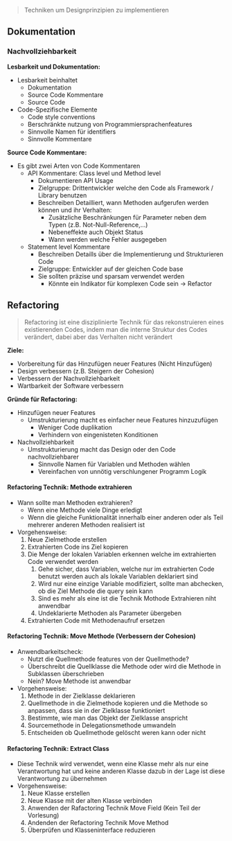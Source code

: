 > Techniken um Designprinzipien zu implementieren

## Dokumentation

### Nachvollziehbarkeit
**Lesbarkeit und Dokumentation:**
- Lesbarkeit beinhaltet
	- Dokumentation
	- Source Code Kommentare
	- Source Code
- Code-Spezifische Elemente
	- Code style conventions
	- Berschränkte nutzung von Programmiersprachenfeatures
	- Sinnvolle Namen für identifiers
	- Sinnvolle Kommentare

**Source Code Kommentare:**
- Es gibt zwei Arten von Code Kommentaren
	- API Kommentare: Class level und Method level
		- Dokumentieren API Usage
		- Zielgruppe: Drittentwickler welche den Code als Framework / Library benutzen
		- Beschreiben Detailliert, wann Methoden aufgerufen werden können und ihr Verhalten:
			- Zusätzliche Beschränkungen für Parameter neben dem Typen (z.B. Not-Null-Reference,...)
			- Nebeneffekte auch Objekt Status
			- Wann werden welche Fehler ausgegeben
	- Statement level Kommentare
		- Beschreiben Detaills über die Implementierung und Strukturieren Code
		- Zielgruppe: Entwickler auf der gleichen Code base
		- Sie sollten präzise und sparsam verwendet werden
			- Könnte ein Indikator für komplexen Code sein $\rightarrow$ Refactor

## Refactoring
> Refactoring ist eine disziplinierte Technik für das rekonstruieren eines existierenden Codes, indem man die interne Struktur des Codes verändert, dabei aber das Verhalten nicht verändert

**Ziele:**
- Vorbereitung für das Hinzufügen neuer Features (Nicht Hinzufügen)
- Design verbessern (z.B. Steigern der Cohesion)
- Verbessern der Nachvollziehbarkeit
- Wartbarkeit der Software verbessern

**Gründe für Refactoring:**
- Hinzufügen neuer Features
	- Umstrukturierung macht es einfacher neue Features hinzuzufügen
		- Weniger Code duplikation
		- Verhindern von eingenisteten Konditionen
- Nachvollziehbarkeit
	- Umstrukturierung macht das Design oder den Code nachvollziehbarer
		- Sinnvolle Namen für Variablen und Methoden wählen
		- Vereinfachen von unnötig verschlungener Programm Logik


#### Refactoring Technik: Methode extrahieren
- Wann sollte man Methoden extrahieren?
	- Wenn eine Methode viele Dinge erledigt
	- Wenn die gleiche Funktionalität innerhalb einer anderen oder als Teil mehrerer anderen Methoden realisiert ist
- Vorgehensweise:
	1. Neue Zielmethode erstellen
	2. Extrahierten Code ins Ziel kopieren
	3. Die Menge der lokalen Variablen erkennen welche im extrahierten Code verwendet werden
		1. Gehe sicher, dass Variablen, welche nur im extrahierten Code benutzt werden auch als lokale Variablen deklariert sind
		2. Wird nur eine einzige Variable modifiziert, sollte man abchecken, ob die Ziel Methode die query sein kann
		3. Sind es mehr als eine ist die Technik Mothode Extrahieren niht anwendbar
		4. Undeklarierte Methoden als Parameter übergeben
	4. Extrahierten Code mit Methodenaufruf ersetzen

#### Refactoring Technik: Move Methode (Verbessern der Cohesion)
- Anwendbarkeitscheck:
	- Nutzt die Quellmethode features von der Quellmethode?
	- Überschreibt die Quellklasse die Methode oder wird die Methode in Subklassen überschrieben
	- Nein? Move Methode ist anwendbar
- Vorgehensweise:
	1. Methode in der Zielklasse deklarieren
	2. Quellmethode in die Zielmethode kopieren und die Methode so anpassen, dass sie in der Zielklasse funktioniert
	3. Bestimmte, wie man das Objekt der Zielklasse anspricht
	4. Sourcemethode in Delegationsmethode umwandeln
	5. Entscheiden ob Quellmethode gelöscht weren kann oder nicht

#### Refactoring Technik: Extract Class
- Diese Technik wird verwendet, wenn eine Klasse mehr als nur eine Verantwortung hat und keine anderen Klasse dazub in der Lage ist diese Verantwortung zu übernehmen
- Vorgehensweise:
	1. Neue Klasse erstellen
	2. Neue Klasse mit der alten Klasse verbinden
	3. Anwenden der Rafactoring Technik Move Field (Kein Teil der Vorlesung)
	4. Andenden der Refactoring Technik Move Method
	5. Überprüfen und Klasseninterface reduzieren

